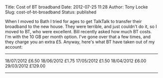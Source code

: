 Title: Cost of BT broadband
Date: 2012-07-25 11:28
Author: Tony Locke
Slug: cost-of-bt-broadband
Status: published

When I moved to Bath I tried for ages to get TalkTalk to transfer their broadband to the new house. They were terrible, and just couldn't do it, so I moved to BT, who were excellent. Bill recently asked how much BT costs. I'm with the 10 GB per month option. I've gone over that a few times, and they charge you an extra £5. Anyway, here's what BT have taken out of my account:  
  

  ------------ ---------
  18/07/2012   £6.50
  18/06/2012   £1.75
  17/05/2012   £1.50
  18/04/2012   £6.00
  29/03/2012   £129.00
  ------------ ---------
